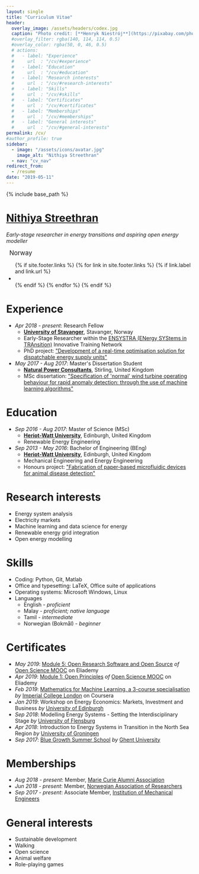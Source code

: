 ```yaml
---
layout: single
title: "Curriculum Vitae"
header:
  overlay_image: /assets/headers/codex.jpg
  caption: "Photo credit: [**Henryk Niestrój**](https://pixabay.com/photos/calligraphy-starodruk-manuscript-1527810/)"
  #overlay_filter: rgba(140, 114, 114, 0.5)
  #overlay_color: rgba(50, 0, 46, 0.5)
  # actions:
  #   - label: "Experience"
  #     url  : "/cv/#experience"
  #   - label: "Education"
  #     url  : "/cv/#education"
  #   - label: "Research interests"
  #     url  : "/cv/#research-interests"
  #   - label: "Skills"
  #     url  : "/cv/#skills"
  #   - label: "Certificates"
  #     url  : "/cv/#certificates"
  #   - label: "Memberships"
  #     url  : "/cv/#memberships"
  #   - label: "General interests"
  #     url  : "/cv/#general-interests"
permalink: /cv/
#author_profile: true
sidebar:
  - image: "/assets/icons/avatar.jpg"
    image_alt: "Nithiya Streethran"
  - nav: "cv_nav"
redirect_from:
  - /resume
date: "2019-05-11"
---
```


{% include base_path %}

# [Nithiya Streethran](https://nmstreethran.github.io)

*Early-stage researcher in energy transitions and aspiring open energy modeller*

  <span style="font-size:larger"><i class="fas fa-map-marker-alt"></i>&ensp;Norway</span>
  <div class="page__footer-follow">
    <ul class="social-icons">
      {% if site.footer.links %}
        {% for link in site.footer.links %}
          {% if link.label and link.url %}
            <span style="font-size:larger">
              <li><a title="{{ link.label }}" href="{{ link.url }}" rel="nofollow noopener noreferrer"><i class="{{ link.icon | default: 'fas fa-link' }}" aria-hidden="true"></i> </a></li>
            </span>
          {% endif %}
        {% endfor %}
      {% endif %}
    </ul>
  </div>

# Experience

* *Apr 2018 - present*: Research Fellow
  * [**University of Stavanger**](https://www.uis.no/), Stavanger, Norway
  * Early-Stage Researcher within the [ENSYSTRA (ENergy SYStems in TRAnsition)](https://ensystra.eu/) Innovative Training Network
  * PhD project: ["Development of a real-time optimisation solution for dispatchable energy supply units"](https://ensystra.eu/nithiya-streethran/)
* *May 2017 - Aug 2017*: Master's Dissertation Student
  * [**Natural Power Consultants**](https://www.naturalpower.com/), Stirling, United Kingdom
  * MSc dissertation: ["Specification of 'normal' wind turbine operating behaviour for rapid anomaly detection: through the use of machine learning algorithms"](https://github.com/nmstreethran/WindTurbineClassification) <i class="fab fa-github" title="Available in GitHub"></i>

# Education

* *Sep 2016 - Aug 2017*: Master of Science (MSc)
  * [**Heriot-Watt University**](https://www.hw.ac.uk/), Edinburgh, United Kingdom
  * Renewable Energy Engineering
* *Sep 2013 - May 2016*: Bachelor of Engineering (BEng)
  * [**Heriot-Watt University**](https://www.hw.ac.uk/), Edinburgh, United Kingdom
  * Mechanical Engineering and Energy Engineering
  * Honours project: ["Fabrication of paper-based microfluidic devices for animal disease detection"](https://github.com/nmstreethran/paper-based-microfluidics) <i class="fab fa-github" title="Available in GitHub"></i>

# Research interests

* Energy system analysis
* Electricity markets
* Machine learning and data science for energy
* Renewable energy grid integration
* Open energy modelling

# Skills

* Coding: Python, Git, Matlab 
* Office and typesetting: LaTeX, Office suite of applications
* Operating systems: Microsoft Windows, Linux
* Languages
  * English - *proficient*
  * Malay - *proficient; native language*
  * Tamil - *intermediate*
  * Norwegian (Bokmål) - *beginner*

# Certificates

* *May 2019*: [Module 5: Open Research Software and Open Source](https://eliademy.com/cert/6d3c52425b64ec051329915b9f7ffc94.html) *of* [Open Science MOOC](https://opensciencemooc.eu/) on Eliademy
* *Apr 2019*: [Module 1: Open Principles](https://eliademy.com/cert/51789a843b13a9e9fc1dd4b73003641a.html) *of* [Open Science MOOC](https://opensciencemooc.eu/) on Eliademy
* *Feb 2019*: [Mathematics for Machine Learning, a 3-course specialisation](https://www.coursera.org/account/accomplishments/specialization/G2PWUQQKSCX9) *by* [Imperial College London](http://www.imperial.ac.uk/) on Coursera
* *Jan 2019*: Workshop on Energy Economics: Markets, Investment and Business *by* [University of Edinburgh](https://www.ed.ac.uk/)
* *Sep 2018*: Modelling Energy Systems - Setting the Interdisciplinary Stage *by* [University of Flensburg](https://www.uni-flensburg.de/en/)
* *Apr 2018*: Introduction to Energy Systems in Transition in the North Sea Region *by* [University of Groningen](https://www.rug.nl/)
* *Sep 2017*: [Blue Growth Summer School](http://www.bluegrowth.ugent.be/summerschool/) *by* [Ghent University](https://www.ugent.be/)

# Memberships

* *Aug 2018 - present*: Member, [Marie Curie Alumni Association](https://www.mariecuriealumni.eu/)
* *Jun 2018 - present*: Member, [Norwegian Association of Researchers](https://www.forskerforbundet.no/english/)
* *Sep 2017 - present*: Associate Member, [Institution of Mechanical Engineers](http://www.imeche.org/)

# General interests

* Sustainable development
* Walking
* Open science
* Animal welfare
* Role-playing games